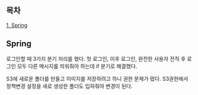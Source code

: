 ## 목차
[1. Spring](#spring)   

## Spring
로그인할 때 3가지 분기 처리를 했다. 첫 로그인, 이후 로그인, 완전한 사용자 전직 후 로그인 모두 다른 메시지를 띄워줘야 하는데 if 분기로 해결했다. 

S3에 새로운 폴더를 만들고 이미지를 저장하려고 하니 권한 문제가 떴다. S3권한에서 정책변경 설정을 새로 생성한 폴더도 입혀줘야 변경이 된다. 